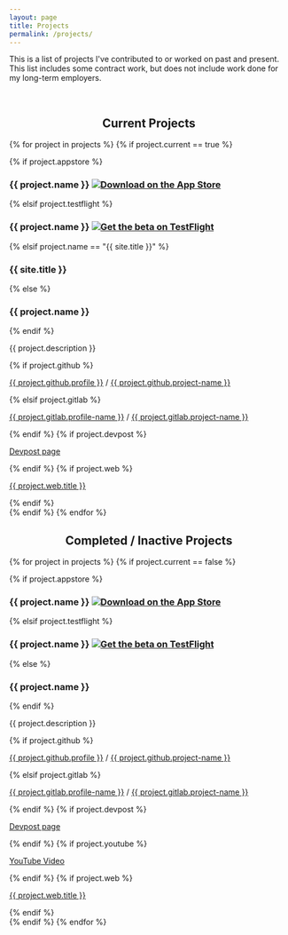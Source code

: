 ```yaml
---
layout: page
title: Projects
permalink: /projects/
---
```


This is a list of projects I've contributed to or worked on past and present. This list includes some contract work, but does not include work done for my long-term employers.

<br />

<center><h2>Current Projects</h2></center>

{% for project in projects %}
{% if project.current == true %}
<div class="card project-card current-project-card my-3 mx-auto">

{% if project.appstore %}
<h3 class="project-heading">{{ project.name }}  <a href="{{ project.appstore }}"><img class="store-badge" src="{{ site.baseurl }}/resources/AppStore.png" alt="Download on the App Store"></a></h3>
{% elsif project.testflight %}
<h3 class="project-heading">{{ project.name }}  <a href="{{ project.appstore }}"><img class="store-badge" src="{{ site.baseurl }}/resources/testflight-badge.png" alt="Get the beta on TestFlight"></a></h3>
{% elsif project.name == "{{ site.title }}" %}
<h3 class="project-heading">{{ site.title }}</h3>
{% else %}
<h3 class="project-heading">{{ project.name }}</h3>
{% endif %}
<p>{{ project.description }}</p>

{% if project.github %}
<p>
<a href="https://github.com/{{ project.github.profile }}"><i class="fab fa-github"></i> {{ project.github.profile }}</a> / <a href="{{ project.github.project-url }}">{{ project.github.project-name }}</a>
</p>
{% elsif project.gitlab %}
<p>
<a href="{{ project.gitlab.profile-url }}"><i class="fab fa-gitlab"></i> {{ project.gitlab.profile-name }}</a> / <a href="{{ project.gitlab.project-url }}">{{ project.gitlab.project-name }}</a>
</p>
{% endif %}
{% if project.devpost %}
<p>
<a href="{{ project.devpost }}"><i class="fab fa-safari"></i> Devpost page</a>
</p>
{% endif %}
{% if project.web %}
<p>
<a href="{{ project.web.link }}"><i class="fab fa-safari"></i> {{ project.web.title }}</a>
</p>
{% endif %}

</div>
{% endif %} 
{% endfor %}

<center><h2 class="mt-5 mb-3">Completed / Inactive Projects</h2></center>

<div class="project-card-columns">
{% for project in projects %}
{% if project.current == false %}
<div class="card project-card my-2">

{% if project.appstore %}
<h3 class="project-heading">{{ project.name }}  <a href="{{ project.appstore }}"><img class="store-badge" src="{{ site.baseurl }}/resources/AppStore.png" alt="Download on the App Store"></a></h3>
{% elsif project.testflight %}
<h3 class="project-heading">{{ project.name }}  <a href="{{ project.appstore }}"><img class="store-badge" src="{{ site.baseurl }}/resources/testflight-badge.png" alt="Get the beta on TestFlight"></a></h3>
{% else %}
<h3 class="project-heading">{{ project.name }}</h3>
{% endif %}
<p>{{ project.description }}</p>

{% if project.github %}
<p>
<a href="https://github.com/{{ project.github.profile }}"><i class="fab fa-github"></i> {{ project.github.profile }}</a> / <a href="{{ project.github.project-url }}">{{ project.github.project-name }}</a>
</p>
{% elsif project.gitlab %}
<p>
<a href="{{ project.gitlab.profile-url }}"><i class="fab fa-gitlab"></i> {{ project.gitlab.profile-name }}</a> / <a href="{{ project.gitlab.project-url }}">{{ project.gitlab.project-name }}</a>
</p>
{% endif %}
{% if project.devpost %}
<p>
<a href="{{ project.devpost }}"><i class="fab fa-safari"></i> Devpost page</a>
</p>
{% endif %}
{% if project.youtube %}
<p>
<a href="{{ project.youtube }}"><i class="fab fa-youtube"></i> YouTube Video</a>
</p>
{% endif %}
{% if project.web %}
<p>
<a href="{{ project.web.link }}"><i class="fab fa-safari"></i> {{ project.web.title }}</a>
</p>
{% endif %}

</div>
{% endif %}
{% endfor %}
</div>

